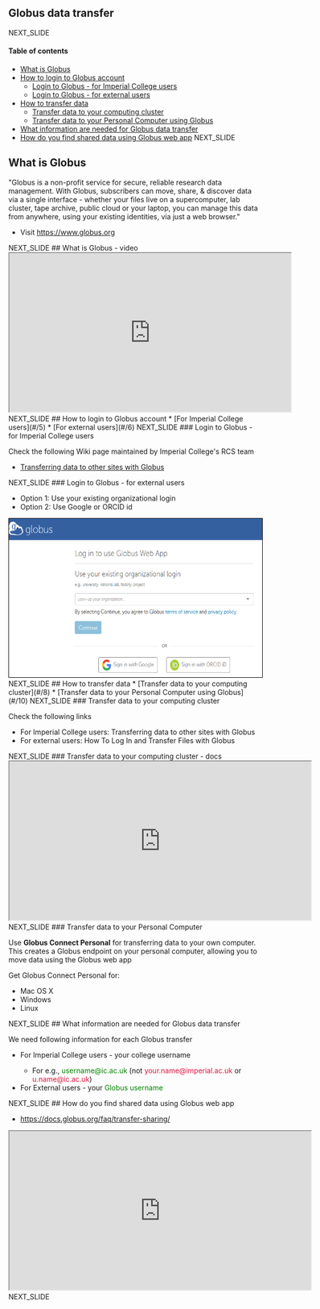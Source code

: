 ## Globus data transfer
NEXT_SLIDE
#### Table of contents
* [What is Globus](#/2)
* [How to login to Globus account](#/4)
  * [Login to Globus - for Imperial College users](#/5)
  * [Login to Globus - for external users](#/6)
* [How to transfer data](#/7)
  * [Transfer data to your computing cluster](#/8)
  * [Transfer data to your Personal Computer using Globus](#/10)
* [What information are needed for Globus data transfer](#/11)
* [How do you find shared data using Globus web app](#/12)
NEXT_SLIDE
## What is Globus
<p align="left">"Globus is a non-profit service for secure, reliable research data management. With Globus, subscribers can move, share, & discover data via a single interface - whether your files live on a supercomputer, lab cluster, tape archive, public cloud or your laptop, you can manage this data from anywhere, using your existing identities, via just a web browser."</p>
<ul>
<li>Visit <a href="https://www.globus.org">https://www.globus.org</a></li>
</ul>
NEXT_SLIDE
## What is Globus - video
<iframe src="https://player.vimeo.com/video/437243813?title=0&byline=0&portrait=0" width="560px" height="315px" frameborder="1"></iframe>
NEXT_SLIDE
## How to login to Globus account
* [For Imperial College users](#/5)
* [For external users](#/6)
NEXT_SLIDE
### Login to Globus - for Imperial College users
<p align="left">Check the following Wiki page maintained by Imperial College's RCS team</p>
<ul>
<li><a href="https://wiki.imperial.ac.uk/display/HPC/Globus">Transferring data to other sites with Globus</a></li>
</ul>
NEXT_SLIDE
### Login to Globus - for external users
<ul>
<li>Option 1: Use your existing organizational login</li>
<li>Option 2: Use Google or ORCID id</li>
</ul>
<p/>
<img src="../slide_images/globus_use_your_existing_login.png" style="border:1px solid black" width="600px" height="315px">
NEXT_SLIDE
## How to transfer data
* [Transfer data to your computing cluster](#/8)
* [Transfer data to your Personal Computer using Globus](#/10)
NEXT_SLIDE
### Transfer data to your computing cluster
<p>
Check the following links
<ul>
<li>For Imperial College users: <a src="https://wiki.imperial.ac.uk/display/HPC/Globus">Transferring data to other sites with Globus</a></li>
<li>For external users: <a src="https://docs.globus.org/how-to/get-started/">How To Log In and Transfer Files with Globus</a></li>
</ul>
</p>
NEXT_SLIDE
### Transfer data to your computing cluster - docs
<iframe src="https://docs.globus.org/how-to/get-started/" width="600px" height="315px" frameborder="1"></iframe>
NEXT_SLIDE
### Transfer data to your Personal Computer
<div>
<p align="left">Use <b>Globus Connect Personal</b> for transferring data to your own computer. This creates a Globus endpoint on your personal computer, allowing you to move data using the Globus web app</p>
<p align="left">Get Globus Connect Personal for:</p>
<ul>
<li><a src="https://docs.globus.org/how-to/globus-connect-personal-mac">Mac OS X</a></li>
<li><a src="https://docs.globus.org/how-to/globus-connect-personal-windows">Windows</a></li>
<li><a src="https://docs.globus.org/how-to/globus-connect-personal-linux">Linux</a></li>
</ul>
</div>
NEXT_SLIDE
## What information are needed for Globus data transfer
<div>
<p align="left">We need following information for each Globus transfer</p>
<ul>
<li>For Imperial College users - your college username</li>
  <ul>
    <li>For e.g., <span style="color:green">username@ic.ac.uk</span> (not <span style="color:crimson">your.name@imperial.ac.uk</span> or <span style="color:crimson">u.name@ic.ac.uk</span>)</li>
  </ul>
<li>For External users - your <span style="color:green">Globus username</span></li>
</ul>
</div>
NEXT_SLIDE
## How do you find shared data using Globus web app
<div>
<ul>
<li><a href="https://docs.globus.org/faq/transfer-sharing/">https://docs.globus.org/faq/transfer-sharing/</a></li>
</ul>
<iframe src="https://docs.globus.org/faq/transfer-sharing/" width="600px" height="315px" frameborder="1"></iframe>
</div>
NEXT_SLIDE